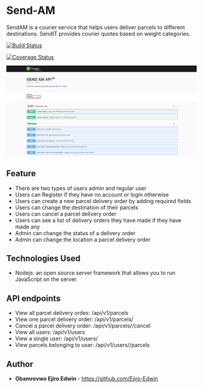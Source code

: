 # Send-AM
SendAM is a courier service that helps users deliver parcels to different destinations. SendIT provides courier quotes based on weight categories.

[![Build Status](https://travis-ci.org/Ejiro-Edwin/SendAm.svg?branch=master)](https://travis-ci.org/Ejiro-Edwin/SendAm)

[![Coverage Status](https://coveralls.io/repos/github/Ejiro-Edwin/SendAm/badge.svg?branch=master)](https://coveralls.io/github/Ejiro-Edwin/SendAm?branch=master)

![):](https://github.com/Ejiro-Edwin/SendAm/blob/master/API_INT.PNG)

## Feature
* There are two types of users admin and regular user
* Users can Register if they have no account or login otherwise
* Users can create a new parcel delivery order by adding required fields
* Users can change the destination of their parcels
* Users can cancel a parcel delivery order
* Users can see a list of delivery orders they have made if they have made any
* Admin can change the status of a delivery order
* Admin can change the location a parcel delivery order

## Technologies Used
* Nodejs: an open source server framework that allows you to run JavaScript on the server.


## API endpoints

* View all parcel delivery ordes: /api/v1/parcels
* View one parcel delivery order: /api/v1/parcels/<id>
* Cancel a parcel delivery order: /api/v1/parcels/<id>/cancel
* View all users:                 /api/v1/users
* View a single user:             /api/v1/users/<id>
* View parcels belonging to user: /api/v1/users/<id>/parcels

## Author
* **Obamrevwo Ejiro Edwin** - https://github.com/Ejiro-Edwin




